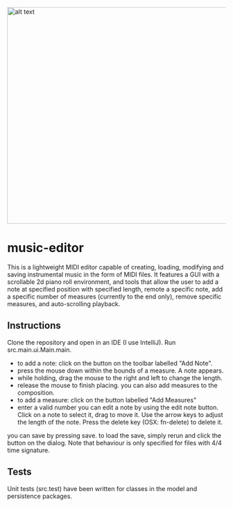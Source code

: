 <img src=media/musiceditordemo.gif alt="alt text" width="800" height="500">


# music-editor
This is a lightweight MIDI editor capable of creating, loading, modifying and saving instrumental music in the form of MIDI files. It features a GUI with a scrollable 2d piano roll 
environment, and tools that allow the user to add a note at specified position with specified length, remote a specific note, add a specific number of measures (currently to the end only),
remove specific measures, and auto-scrolling playback. 


## Instructions
Clone the repository and open in an IDE (I use IntelliJ). Run src.main.ui.Main.main. 
- to add a note: click on the button on the toolbar labelled "Add Note".
- press the mouse down within the bounds of a measure. A note appears.
- while holding, drag the mouse to the right and left to change the length.
- release the mouse to finish placing.
you can also add measures to the composition.
- to add a measure: click on the button labelled "Add Measures"
- enter a valid number
you can edit a note by using the edit note button. Click on a note to select it, drag to move it. Use the arrow 
keys to adjust the length of the note. Press the delete key (OSX: fn-delete) to delete it. 

you can save by pressing save.
to load the save, simply rerun and click the button on the dialog. Note that behaviour is only specified for files with 4/4 time signature.

## Tests
Unit tests (src.test) have been written for classes in the model and persistence packages. 

